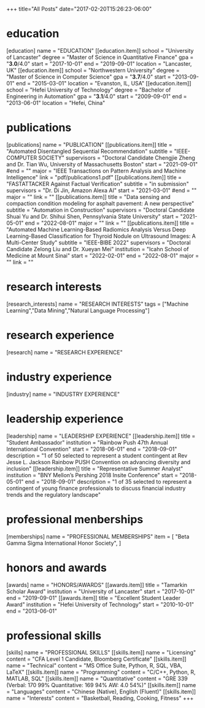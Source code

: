 +++
title="All Posts"
date="2017-02-20T15:26:23-06:00"

# education
[education]
name = "EDUCATION"
[[education.item]]
school = "University of Lancaster"
degree = "Master of Science in Quantitative Finance"
gpa = "<b>3.0</b>/4.0"
start = "2017-10-01"
end = "2019-09-01"
location = "Lancaster, UK"
[[education.item]]
school = "Northwestern University"
degree = "Master of Science in Computer Science"
gpa = "<b>3.7</b>/4.0"
start = "2013-09-01"
end = "2015-03-01"
location = "Evanston, IL, USA"
[[education.item]]
school = "Hefei University of Technology"
degree = "Bachelor of Engineering in Automation"
gpa = "<b>3.1</b>/4.0"
start = "2009-09-01"
end = "2013-06-01"
location = "Hefei, China"


# publications
[publications]
name = "PUBLICATION"
[[publications.item]]
title = "Automated Disentangled Sequential Recommendation"
subtitle = "IEEE-COMPUTER SOCIETY"
supervisors = "Doctoral Candidate Chengjie Zheng and Dr. Tian Wu, University of Massachusetts Boston"
start = "2021-09-01"
#end = ""
major = "IEEE Transactions on Pattern Analysis and Machine Intelligence"
link = "pdf/publications1.pdf"
[[publications.item]]
title = "FASTATTACKER Against Factual Verification"
subtitle = "in submission"
supervisors = "Dr. Di Jin, Amazon Alexa AI"
start = "2021-03-01"
#end = ""
major = ""
link = ""
[[publications.item]]
title = "Data sensing and compaction condition modeling for asphalt pavement: A new perspective"
subtitle = "Automation in Construction"
supervisors = "Doctoral Candidate Shuai Yu and Dr. Shihui Shen, Pennsylvania State University"
start = "2021-05-01"
end = "2022-08-01"
major = ""
link = ""
[[publications.item]]
title = "Automated Machine Learning-Based Radiomics Analysis Versus Deep Learning-Based Classification for Thyroid Nodule on Ultrasound Images: A Multi-Center Study"
subtitle = "IEEE-BIBE 2022"
supervisors = "Doctoral Candidate Zelong Liu and Dr. Xueyan Mei"
institution = "Icahn School of Medicine at Mount Sinai"
start = "2022-02-01"
end = "2022-08-01"
major = ""
link = ""

# research interests
[research_interests]
name = "RESEARCH INTERESTS"
tags = ["Machine Learning","Data Mining","Natural Language Processing"]
# research experience
[research]
name = "RESEARCH EXPERIENCE"
# industry experience
[industry]
name = "INDUSTRY EXPERIENCE"
# leadership experience
[leadership]
name = "LEADERSHIP EXPERIENCE"
[[leadership.item]]
title = "Student Ambassador"
institution = "Rainbow Push 47th Annual International Convention"
start = "2018-06-01"
end = "2018-09-01"
description = "1 of 50 selected to represent a student contingent at Rev Jesse L. Jackson Rainbow PUSH Convention on advancing diversity and inclusion"
[[leadership.item]]
title = "Representative Summer Analyst"
institution = "BNY Mellon’s Pershing 2018 Insite Conference"
start = "2018-05-01"
end = "2018-09-01"
description = "1 of 35 selected to represent a contingent of young finance professionals to discuss financial industry trends and the regulatory landscape"

# professional menberships
[memberships]
name = "PROFESSIONAL MEMBERSHIPS"
item = [
    "Beta Gamma Sigma International Honor Society",
]


# honors and awards
[awards]
name = "HONORS/AWARDS"
[[awards.item]]
title = "Tamarkin Scholar Award"
institution = "University of Lancaster"
start = "2017-10-01"
end = "2019-09-01"
[[awards.item]]
title = "Excellent Student Leader Award"
institution = "Hefei University of Technology"
start = "2010-10-01"
end = "2013-06-01"


# professional skills
[skills]
name = "PROFESSIONAL SKILLS"
[[skills.item]]
name = "Licensing"
content = "CFA Level 1 Candidate, Bloomberg Certificate"
[[skills.item]]
name = "Technical"
content = "MS Office Suite, Python, R, SQL, VBA, LaTeX"
[[skills.item]]
name = "Programming"
content = "C/C++, Python, R, MATLAB, SQL"
[[skills.item]]
name = "Quantitative"
content = "GRE 339 (Verbal: 170 99% Quantitative: 169 94% AW: 4.0 54%)"
[[skills.item]]
name = "Languages"
content = "Chinese (Native), English (Fluent)"
[[skills.item]]
name = "Interests"
content = "Basketball, Reading, Cooking, Fitness"
+++